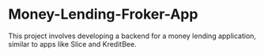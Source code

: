 # Money-Lending-Froker-App
This project involves developing a backend for a money lending application, similar to apps like Slice and KreditBee.
